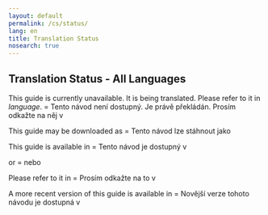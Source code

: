 ```yaml
---
layout: default
permalink: /cs/status/
lang: en
title: Translation Status
nosearch: true
---
```


## Translation Status - All Languages


This guide is currently unavailable. It is being translated. Please refer to it in *language*. = Tento návod není dostupný. Je právě překládán. Prosím odkažte na něj v 

This guide may be downloaded as = Tento návod lze stáhnout jako

This guide is available in = Tento návod je dostupný v 

or = nebo 

Please refer to it in = Prosím odkažte na to v 

A more recent version of this guide is available in = Novější verze tohoto návodu je dostupná v

